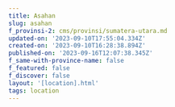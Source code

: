 ```yaml
---
title: Asahan
slug: asahan
f_provinsi-2: cms/provinsi/sumatera-utara.md
updated-on: '2023-09-10T17:55:04.334Z'
created-on: '2023-09-10T16:28:38.894Z'
published-on: '2023-09-16T12:07:38.345Z'
f_same-with-province-name: false
f_featured: false
f_discover: false
layout: '[location].html'
tags: location
---
```



